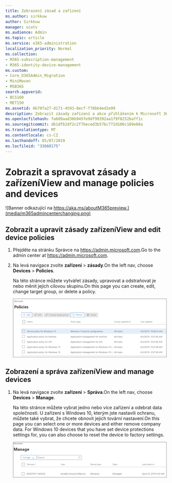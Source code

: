 ```yaml
---
title: Zobrazení zásad a zařízení
ms.author: sirkkuw
author: Sirkkuw
manager: scotv
ms.audience: Admin
ms.topic: article
ms.service: o365-administration
localization_priority: Normal
ms.collection:
- M365-subscription-management
- M365-identity-device-management
ms.custom:
- Core_O365Admin_Migration
- MiniMaven
- MSB365
search.appverid:
- BCS160
- MET150
ms.assetid: 6b70fa27-d171-4593-8ecf-f78bb4ed2e99
description: Zobrazit zásady zařízení a akce přihlášením k Microsoft 365 business s credintials globálního správce.
ms.openlocfilehash: fa609aad36b945fe9df99392aa1f9f8252baff1c
ms.sourcegitcommit: db1dfb2df2c2f7beced3b57bc772d106c189e88a
ms.translationtype: MT
ms.contentlocale: cs-CZ
ms.lasthandoff: 05/07/2019
ms.locfileid: "33660175"
---
```

# <a name="view-and-manage-policies-and-devices"></a><span data-ttu-id="2b26b-103">Zobrazit a spravovat zásady a zařízení</span><span class="sxs-lookup"><span data-stu-id="2b26b-103">View and manage policies and devices</span></span>

![Banner odkazující na https://aka.ms/aboutM365preview.](media/m365admincenterchanging.png)

## <a name="view-and-edit-device-policies"></a><span data-ttu-id="2b26b-105">Zobrazit a upravit zásady zařízení</span><span class="sxs-lookup"><span data-stu-id="2b26b-105">View and edit device policies</span></span>

1.  <span data-ttu-id="2b26b-106">Přejděte na stránku Správce na <a href="https://go.microsoft.com/fwlink/p/?linkid=837890" target="_blank">https://admin.microsoft.com</a>.</span><span class="sxs-lookup"><span data-stu-id="2b26b-106">Go to the admin center at <a href="https://go.microsoft.com/fwlink/p/?linkid=837890" target="_blank">https://admin.microsoft.com</a>.</span></span>
2. <span data-ttu-id="2b26b-107">Na levá navigace zvolte **zařízení** \> **zásady**.</span><span class="sxs-lookup"><span data-stu-id="2b26b-107">On the left nav, choose **Devices** \> **Policies**.</span></span>

    <span data-ttu-id="2b26b-108">Na této stránce můžete vytvářet zásady, upravovat a odstraňovat je nebo měnit jejich cílovou skupinu.</span><span class="sxs-lookup"><span data-stu-id="2b26b-108">On this page you can create, edit, change target group, or delete a policy.</span></span>

    ![Screenshot of the Policies page](media/devicepolicies.png)
  
## <a name="view-and-manage-devices"></a><span data-ttu-id="2b26b-110">Zobrazení a správa zařízení</span><span class="sxs-lookup"><span data-stu-id="2b26b-110">View and manage devices</span></span>


1. <span data-ttu-id="2b26b-111">Na levá navigace zvolte **zařízení** \> **Správa**.</span><span class="sxs-lookup"><span data-stu-id="2b26b-111">On the left nav, choose **Devices** \> **Manage**.</span></span> 
    
    <span data-ttu-id="2b26b-p101">Na této stránce můžete vybrat jedno nebo více zařízení a odebrat data společnosti. U zařízení s Windows 10, kterým jste nastavili ochranu, můžete také vybrat, že chcete obnovit jejich tovární nastavení.</span><span class="sxs-lookup"><span data-stu-id="2b26b-p101">On this page you can select one or more devices and either remove company data. For Windows 10 devices that you have set device protections settings for, you can also choose to reset the device to factory settings.</span></span>
  
   ![Spravovat zařízení stránky.](media/devicesmanage.png)

